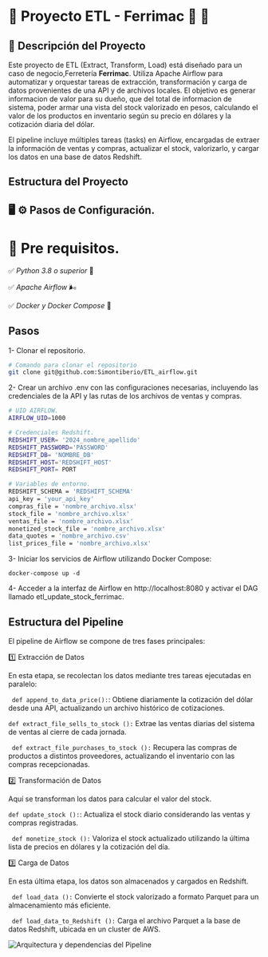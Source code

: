 # :rocket: Proyecto ETL - Ferrimac :hammer: :wrench:

## :memo: Descripción del Proyecto

Este proyecto de ETL (Extract, Transform, Load) está diseñado para un caso de negocio,Ferretería **Ferrimac**. Utiliza Apache Airflow para automatizar y orquestar tareas de extracción, transformación y carga de datos provenientes de una API y de archivos locales. El objetivo es generar informacion de valor para su dueño, que del total de informacion de sistema, poder armar una vista del stock valorizado en pesos, calculando el valor de los productos en inventario según su precio en dólares y la cotización diaria del dólar.

El pipeline incluye múltiples tareas (tasks) en Airflow, encargadas de extraer la información de ventas y compras, actualizar el stock, valorizarlo, y cargar los datos en una base de datos Redshift.


## Estructura del Proyecto 




## :desktop_computer: :gear: Pasos de Configuración.


# :memo: Pre requisitos.

:white_check_mark: *Python 3.8 o superior* 🐍


:white_check_mark: *Apache Airflow* 🌬️


:white_check_mark: *Docker y Docker Compose* 🐳

## Pasos

1- Clonar el repositorio.

```bash
# Comando para clonar el repositorio
git clone git@github.com:Simontiberio/ETL_airflow.git

```

2- Crear un archivo .env con las configuraciones necesarias, incluyendo las credenciales de la API y las rutas de los archivos de ventas y compras.


```bash
# UID AIRFLOW.
AIRFLOW_UID=1000

# Credenciales Redshift.
REDSHIFT_USER= '2024_nombre_apellido'
REDSHIFT_PASSWORD='PASSWORD'
REDSHIFT_DB= 'NOMBRE_DB'
REDSHIFT_HOST='REDSHIFT_HOST'
REDSHIFT_PORT= PORT

# Variables de entorno.
REDSHIFT_SCHEMA = 'REDSHIFT_SCHEMA'
api_key = 'your_api_key'
compras_file = 'nombre_archivo.xlsx'
stock_file = 'nombre_archivo.xlsx'
ventas_file = 'nombre_archivo.xlsx'
monetized_stock_file = 'nombre_archivo.xlsx'
data_quotes = 'nombre_archivo.csv'
list_prices_file = 'nombre_archivo.xlsx'

```
3- Iniciar los servicios de Airflow utilizando Docker Compose:

```
docker-compose up -d
```

4- Acceder a la interfaz de Airflow en http://localhost:8080 y activar el DAG llamado etl_update_stock_ferrimac.


## Estructura del Pipeline 

El pipeline de Airflow se compone de tres fases principales:

:one: Extracción de Datos

En esta etapa, se recolectan los datos mediante tres tareas ejecutadas en paralelo:

``` def append_to_data_price():```: Obtiene diariamente la cotización del dólar desde una API, actualizando un archivo histórico de cotizaciones.

``` def extract_file_sells_to_stock (): ``` Extrae las ventas diarias del sistema de ventas al cierre de cada jornada.

``` def extract_file_purchases_to_stock ():``` Recupera las compras de productos a distintos proveedores, actualizando el inventario con las compras recepcionadas.

:two: Transformación de Datos

Aquí se transforman los datos para calcular el valor del stock.

``` def update_stock (): ```: Actualiza el stock diario considerando las ventas y compras registradas.

``` def monetize_stock ():``` Valoriza el stock actualizado utilizando la última lista de precios en dólares y la cotización del día.

:three: Carga de Datos

En esta última etapa, los datos son almacenados y cargados en Redshift.

``` def load_data ():``` Convierte el stock valorizado a formato Parquet para un almacenamiento más eficiente.

``` def load_data_to_Redshift ():``` Carga el archivo Parquet a la base de datos Redshift, ubicada en un cluster de AWS.



![Arquitectura y dependencias del Pipeline](./image.png)





